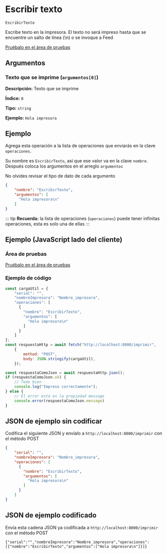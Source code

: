 # Escribir texto

`EscribirTexto`

Escribe texto en la impresora. El texto no será impreso hasta que se encuentre un salto de línea (\n) o se invoque a Feed




[Pruébalo en el área de pruebas](../area-pruebas.md?operacion=EscribirTexto)

## Argumentos
### Texto que se imprime (`argumentos[0]`)



**Descripción:** Texto que se imprime

**Índice:** `0`

**Tipo:** `string`

**Ejemplo:** `Hola impresora
`

## Ejemplo

Agrega esta operación a la lista de operaciones que enviarás en la clave `operaciones`.

Su nombre es `EscribirTexto`, así que ese valor va en la clave `nombre`. Después coloca los argumentos en el arreglo `argumentos`

No olvides revisar el tipo de dato de cada argumento


```json
{
    "nombre": "EscribirTexto",
    "argumentos": [
      "Hola impresora\n"
    ]
}
```



::: tip
**Recuerda:** la lista de operaciones (`operaciones`) puede tener infinitas operaciones, esta es solo una de ellas
:::

## Ejemplo (JavaScript lado del cliente)

### Área de pruebas
[Pruébalo en el área de pruebas](../area-pruebas.md?operacion=EscribirTexto)
<Playground urlBase="../.." nombreOperacion="EscribirTexto" :ocultarOperacionesDisponibles="true"/>

### Ejemplo de código
```js
const cargaUtil = {
    "serial": "",
    "nombreImpresora": "Nombre_impresora",
    "operaciones": [
      {
        "nombre": "EscribirTexto",
        "argumentos": [
          "Hola impresora\n"
        ]
      }
    ]
};
const respuestaHttp = await fetch("http://localhost:8000/imprimir",
    {
        method: "POST",
        body: JSON.stringify(cargaUtil),
    });

const respuestaComoJson = await respuestaHttp.json();
if (respuestaComoJson.ok) {
    // Todo bien
    console.log("Impreso correctamente");
} else {
    // El error está en la propiedad message
    console.error(respuestaComoJson.message)
}
```

## JSON de ejemplo sin codificar

Codifica el siguiente JSON y envíalo a `http://localhost:8000/imprimir` con el método POST

```json
{
    "serial": "",
    "nombreImpresora": "Nombre_impresora",
    "operaciones": [
      {
        "nombre": "EscribirTexto",
        "argumentos": [
          "Hola impresora\n"
        ]
      }
    ]
}
```

## JSON de ejemplo codificado

Envía esta cadena JSON ya codificada a `http://localhost:8000/imprimir` con el método POST

```
{"serial":"","nombreImpresora":"Nombre_impresora","operaciones":[{"nombre":"EscribirTexto","argumentos":["Hola impresora\n"]}]}
```
